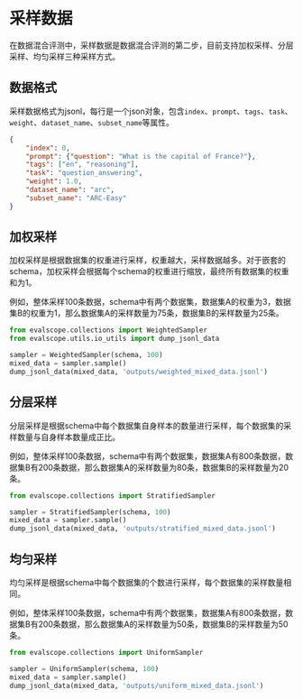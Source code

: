 # 采样数据

在数据混合评测中，采样数据是数据混合评测的第二步，目前支持加权采样、分层采样、均匀采样三种采样方式。

## 数据格式

采样数据格式为jsonl，每行是一个json对象，包含`index`、`prompt`、`tags`、`task`、`weight`、`dataset_name`、`subset_name`等属性。

```json
{
    "index": 0,
    "prompt": {"question": "What is the capital of France?"},
    "tags": ["en", "reasoning"],
    "task": "question_answering",
    "weight": 1.0,
    "dataset_name": "arc",
    "subset_name": "ARC-Easy"
}
```

## 加权采样

加权采样是根据数据集的权重进行采样，权重越大，采样数据越多。对于嵌套的schema，加权采样会根据每个schema的权重进行缩放，最终所有数据集的权重和为1。

例如，整体采样100条数据，schema中有两个数据集，数据集A的权重为3，数据集B的权重为1，那么数据集A的采样数量为75条，数据集B的采样数量为25条。

```python
from evalscope.collections import WeightedSampler
from evalscope.utils.io_utils import dump_jsonl_data

sampler = WeightedSampler(schema, 100)
mixed_data = sampler.sample()
dump_jsonl_data(mixed_data, 'outputs/weighted_mixed_data.jsonl')
```

## 分层采样

分层采样是根据schema中每个数据集自身样本的数量进行采样，每个数据集的采样数量与自身样本数量成正比。

例如，整体采样100条数据，schema中有两个数据集，数据集A有800条数据，数据集B有200条数据，那么数据集A的采样数量为80条，数据集B的采样数量为20条。

```python
from evalscope.collections import StratifiedSampler

sampler = StratifiedSampler(schema, 100)
mixed_data = sampler.sample()
dump_jsonl_data(mixed_data, 'outputs/stratified_mixed_data.jsonl')
```

## 均匀采样

均匀采样是根据schema中每个数据集的个数进行采样，每个数据集的采样数量相同。

例如，整体采样100条数据，schema中有两个数据集，数据集A有800条数据，数据集B有200条数据，那么数据集A的采样数量为50条，数据集B的采样数量为50条。

```python
from evalscope.collections import UniformSampler

sampler = UniformSampler(schema, 100)
mixed_data = sampler.sample()
dump_jsonl_data(mixed_data, 'outputs/uniform_mixed_data.jsonl')
```
